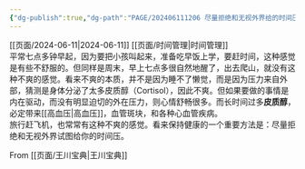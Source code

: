 ```yaml
---
{"dg-publish":true,"dg-path":"PAGE/202406111206 尽量拒绝和无视外界给的时间压力。.md","permalink":"/PAGE/202406111206 尽量拒绝和无视外界给的时间压力。/","noteIcon":"1","created":"2024-06-11T12:06:22.871+08:00"}
---
```


[[页面/2024-06-11\|2024-06-11]] [[页面/时间管理\|时间管理]]  
平常七点多钟早起，因为要把小孩叫起来，准备吃早饭上学，要赶时间，这种感觉是有些不舒服的。但同样是周末，早上七点多很自然地醒了，出去爬山，就没有这种不爽的感觉。看来不爽的本质，并不是因为睡不了懒觉，而是因为压力来自外部，猜测是身体分泌了太多皮质醇（Cortisol），因此不爽。但如果要做的事情是内在驱动，而没有明显迫切的外在压力，则心情舒畅很多。而长时间过多**皮质醇**，必定带来[[高血压\|高血压]]，血管斑块，和各种心血管疾病。  
旅行赶飞机，也常常有这种不爽的感觉。看来保持健康的一个重要方法是：尽量拒绝和无视外界试图给你的时间压。

From [[页面/王川宝典\|王川宝典]]